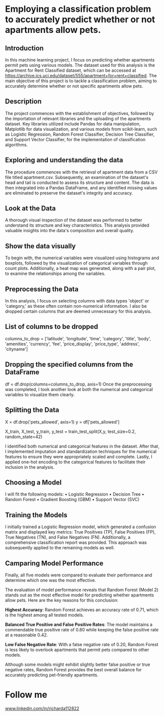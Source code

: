 # Employing a classification problem to accurately predict whether or not apartments allow pets.

## Introduction
In this machine learning project, I focus on predicting whether apartments permit pets using various models. The dataset used for this analysis is the Apartment for Rent Classified dataset, which can be accessed at https://archive.ics.uci.edu/dataset/555/apartment+for+rent+classified. The main objective of this project is to tackle a classification problem, aiming to accurately determine whether or not specific apartments allow pets.
## Description
The project commences with the establishment of objectives, followed by the importation of relevant libraries and the uploading of the apartments dataset. Key libraries utilized include Pandas for data manipulation, Matplotlib for data visualization, and various models from scikit-learn, such as Logistic Regression, Random Forest Classifier, Decision Tree Classifier, and Support Vector Classifier, for the implementation of classification algorithms.
## Exploring and understanding the data
The procedure commences with the retrieval of apartment data from a CSV file titled apartment.csv. Subsequently, an examination of the dataset's head and tail is conducted to assess its structure and content. The data is then integrated into a Pandas DataFrame, and any identified missing values are eliminated to preserve the dataset's integrity and accuracy.
## Look at the Data
A thorough visual inspection of the dataset was performed to better understand its structure and key characteristics. This analysis provided valuable insights into the data's composition and overall quality.
## Show the data visually
To begin with, the numerical variables were visualized using histograms and boxplots, followed by the visualization of categorical variables through count plots. Additionally, a heat map was generated, along with a pair plot, to examine the relationships among the variables.
## Preprocessing the Data
In this analysis, I focus on selecting columns with data types 'object' or 'category,' as these often contain non-numerical information. I also be dropped certain columns that are deemed unnecessary for this analysis.
## List of columns to be dropped
columns_to_drop = ['latitude', 'longitude', 'time', 'category', 'title', 
                   'body', 'amenities', 'currency', 'fee', 'price_display', 
                   'price_type', 'address', 'cityname']

## Dropping the specified columns from the DataFrame
df = df.drop(columns=columns_to_drop, axis=1)
Once the preprocessing was completed, I took another look at both the numerical and categorical variables to visualize them clearly.

## Splitting the Data
X = df.drop('pets_allowed', axis=1)
y = df['pets_allowed']

X_train, X_test, y_train, y_test = train_test_split(X,y, test_size=0.2, random_state=42)

I identified both numerical and categorical features in the dataset. After that, I implemented imputation and standardization techniques for the numerical features to ensure they were appropriately scaled and complete. Lastly, I applied one-hot encoding to the categorical features to facilitate their inclusion in the analysis.

## Choosing a Model
I will fit the following models:
•	Logistic Regression
•	Decision Tree
•	Random Forest
•	Gradient Boosting (GBM)
•	Support Vector (SVC)

## Training the Models 
I initially trained a Logistic Regression model, which generated a confusion matrix and displayed key metrics: True Positives (TP), False Positives (FP), True Negatives (TN), and False Negatives (FN). Additionally, a comprehensive classification report was provided. This approach was subsequently applied to the remaining models as well.

## Camparing Model Performance
Finally, all five models were compared to evaluate their performance and determine which one was the most effective.

The evaluation of model performance reveals that Random Forest (Model 2) stands out as the most effective model for predicting whether apartments allow pets. Here are the key reasons for this conclusion:

**Highest Accuracy**: Random Forest achieves an accuracy rate of 0.71, which is the highest among all tested models.

**Balanced True Positive and False Positive Rates**: The model maintains a commendable true positive rate of 0.80 while keeping the false positive rate at a reasonable 0.42.

 **Low False Negative Rate**: With a false negative rate of 0.20, Random Forest is less likely to overlook apartments that permit pets compared to other models.

Although some models might exhibit slightly better false positive or true negative rates, Random Forest provides the best overall balance for accurately predicting pet-friendly apartments. 

# Follow me
www.linkedin.com/in/richarda112822




